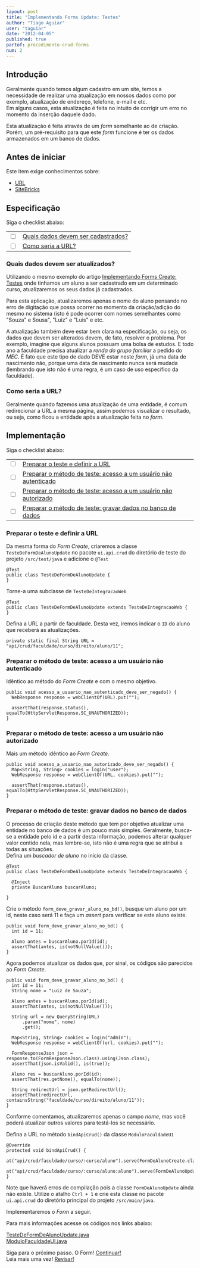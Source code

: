 ```yaml
---
layout: post
title: "Implementando Forms Update: Testes"
author: "Tiago Aguiar"
user: "taguiar"
date: "2012-04-05"
published: true
partof: procedimento-crud-forms
num: 2
---
```


## <a id="TOPO"> </a> Introdução
Geralmente quando temos algum cadastro em um site, temos a necessidade de realizar uma atualização
em nossos dados como por exemplo, atualização de endereço, telefone, e-mail e etc.<br> 
Em alguns casos, esta atualização é feita no intuito de corrigir um erro no momento da inserção 
daquele dado.

Esta atualização é feita através de um _form_ semelhante ao de criação. Porém, um pré-requisito para
que este _form_ funcione é ter os dados armazenados em um banco de dados.

## Antes de iniciar 
Este item exige conhecimentos sobre:

- [URL](http://pt.wikipedia.org/wiki/URL)
- [SiteBricks](http://sitebricks.org)

## Especificação

Siga o checklist abaixo:
<table class="table table-bordered">
 <tr>
   <td class="tac col2em">
    <a id="topo_0_0"><input type="checkbox" /></a>
   </td>
   <td>
	<a href="#0_0">Quais dados devem ser cadastrados?</a>  
   </td>
 </tr>
 <tr>
   <td class="tac col2em">
    <a id="topo_0_1"><input type="checkbox" /></a>
   </td>
   <td>
	<a href="#0_1">Como seria a URL?</a>  
   </td>
 </tr>
</table>

### <a id="0_0"> </a>Quais dados devem ser atualizados?
Utilizando o mesmo exemplo do artigo [Implementando Forms Create: Testes]({{base.url}}/procedimento/crud-forms/00-implementando-forms-testes.html)
onde tinhamos um aluno a ser cadastrado em um determinado curso, atualizaremos os seus dados já 
cadastrados.

Para esta aplicação, atualizaremos apenas o nome do aluno pensando no erro de digitação que possa
ocorrer no momento da criação/adição do mesmo no sistema (isto é pode ocorrer com nomes semelhantes
como "Souza" e Sousa", "Luiz" e "Luis" e etc.

A atualização também deve estar bem clara na especificação, ou seja, os dados que devem ser alterados
devem, de fato, resolver o problema. Por exemplo, imagine que alguns alunos possuam
uma bolsa de estudos. E todo ano a faculdade precisa atualizar a _renda do grupo familiar_ a pedido
do _MEC_. É fato que este tipo de dado DEVE estar neste _form_, já uma data de nascimento não, 
porque uma data de nascimento nunca será mudada (lembrando que isto não é uma regra, é um caso de uso
específico da faculdade).

### <a id="0_1"> </a>Como seria a URL?
Geralmente quando fazemos uma atualização de uma entidade, é comum redirecionar a URL a mesma página,
assim podemos visualizar o resultado, ou seja, como ficou a entidade após a atualização feita no 
_form_.

## Implementação

Siga o checklist abaixo:
<table class="table table-bordered">
 <tr>
   <td class="tac col2em">
    <a id="topo_0_3"><input type="checkbox" /></a>
   </td>
   <td>
	<a href="#0_3">Preparar o teste e definir a URL</a>  
   </td>
 </tr>
  <tr>
   <td class="tac col2em">
    <a id="topo_0_4"><input type="checkbox" /></a>
   </td>
   <td>
    <a href="#0_4">Preparar o método de teste: acesso a um usuário não autenticado</a>
   </td>
 </tr>
   <tr>
   <td class="tac col2em">
    <a id="topo_0_5"><input type="checkbox" /></a>
   </td>
   <td>
    <a href="#0_5">Preparar o método de teste: acesso a um usuário não autorizado</a>
   </td>
 </tr>
    <tr>
   <td class="tac col2em">
    <a id="topo_0_6"><input type="checkbox" /></a>
   </td>
   <td>
    <a href="#0_6">Preparar o método de teste: gravar dados no banco de dados</a>
   </td>
 </tr>
</table>

### <a id="0_3"> </a>Preparar o teste e definir a URL
Da mesma forma do _Form Create_, criaremos a classe `TesteDeFormDeAlunoUpdate` no pacote 
`ui.api.crud` do diretório de teste do projeto `/src/test/java` e adicione o `@Test`

	@Test
	public class TesteDeFormDeAlunoUpdate {
	}
	
Torne-a uma subclasse de `TesteDeIntegracaoWeb`

	@Test
	public class TesteDeFormDeAlunoUpdate extends TesteDeIntegracaoWeb {
	}
	
Defina a URL a partir de faculdade. Desta vez, iremos indicar o `ID` do aluno que receberá as 
atualizações.

	private static final String URL = "api/crud/faculdade/curso/direito/aluno/11";
	
### <a id="0_4"> </a>Preparar o método de teste: acesso a um usuário não autenticado
Idêntico ao método do _Form Create_ e com o mesmo objetivo.

    public void acesso_a_usuario_nao_autenticado_deve_ser_negado() {
      WebResponse response = webClientOf(URL).put("");

      assertThat(response.status(), equalTo(HttpServletResponse.SC_UNAUTHORIZED));
    }

### <a id="0_5"> </a>Preparar o método de teste: acesso a um usuário não autorizado
Mais um método idêntico ao _Form Create_.

	public void acesso_a_usuario_nao_autorizado_deve_ser_negado() {
	  Map<String, String> cookies = login("user");
	  WebResponse response = webClientOf(URL, cookies).put("");
	
	  assertThat(response.status(), equalTo(HttpServletResponse.SC_UNAUTHORIZED));
	}
    
### <a id="0_6"> </a>Preparar o método de teste: gravar dados no banco de dados
O processo de criação deste método que tem por objetivo atualizar uma entidade no banco de dados é
um pouco mais simples. Geralmente, busca-se a entidade pelo id e a partir desta informação,
podemos alterar qualquer valor contido nela, mas lembre-se, isto não é uma regra que se atribui a
todas as situações.<br>
Defina um _buscador de aluno_ no início da classe.

	@Test
	public class TesteDeFormDeAlunoUpdate extends TesteDeIntegracaoWeb {
	
	  @Inject
	  private BuscarAluno buscarAluno;
	
	}
	
Crie o método `form_deve_gravar_aluno_no_bd()`, busque um aluno por um id, neste caso será 11 e faça
um _assert_ para verificar se este aluno existe.

	public void form_deve_gravar_aluno_no_bd() {
	  int id = 11;
	  
	  Aluno antes = buscarAluno.porId(id);
	  assertThat(antes, is(notNullValue()));
	}

Agora podemos atualizar os dados que, por sinal, os códigos são parecidos ao _Form Create_.

    public void form_deve_gravar_aluno_no_bd() {
      int id = 11;
      String nome = "Luiz de Souza";

      Aluno antes = buscarAluno.porId(id);
      assertThat(antes, is(notNullValue()));

      String url = new QueryString(URL)
          .param("nome", nome)
          .get();

      Map<String, String> cookies = login("admin");
      WebResponse response = webClientOf(url, cookies).put("");

      FormResponseJson json = response.to(FormResponseJson.class).using(Json.class);
      assertThat(json.isValid(), is(true));

      Aluno res = buscarAluno.porId(id);
      assertThat(res.getNome(), equalTo(nome));

      String redirectUrl = json.getRedirectUrl();
      assertThat(redirectUrl, containsString("faculdade/curso/direito/aluno/11"));
    }

Conforme comentamos, atualizaremos apenas o campo _nome_, mas você poderá atualizar outros valores
para testá-los se necessário.

Defina a URL no método `bindApiCrud()` da classe `ModuloFaculdadeUI`

	@Override
	protected void bindApiCrud() {
	  at("api/crud/faculdade/curso/:curso/aluno").serve(FormDeAlunoCreate.class);
	  at("api/crud/faculdade/curso/:curso/aluno:aluno").serve(FormDeAlunoUpdate.class);
	}
	
Note que haverá erros de compilação pois a classe `FormDeAlunoUpdate` ainda não existe. Utilize o
atalho `Ctrl + 1` e crie esta classe no pacote `ui.api.crud` do diretório principal do projeto 
`/src/main/java`.

Implementaremos o _Form_ a seguir.	

Para mais informações acesse os códigos nos links abaixo:

[TesteDeFormDeAlunoUpdate.java](https://github.com/objectos/objectos-dojo/tree/master/objectos-dojo-team/src/test/java/br/com/objectos/dojo/taguiar/TesteDeFormDeAlunoUpdate.java)<br>
[ModuloFaculdadeUI.java](https://github.com/objectos/objectos-dojo/tree/master/objectos-dojo-team/src/main/java/br/com/objectos/dojo/taguiar/ModuloFaculdadeUI.java)<br>

Siga para o próximo passo. O Form! <a href="{{ site.url }}/procedimento/crud-forms/" class="btn btn-success">Continuar!</a><br>
Leia mais uma vez! <a href="#TOPO" class="btn btn-warning">Revisar!</a>